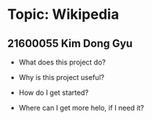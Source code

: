 Topic: Wikipedia
=================

21600055 Kim Dong Gyu
---------------------

* What does this project do?

* Why is this project useful?

* How do I get started?

* Where can I get more helo, if I need it?
